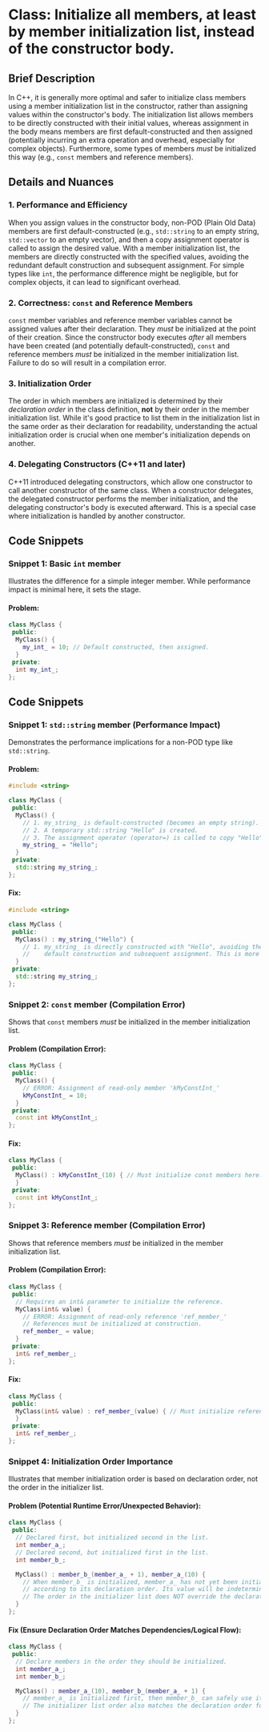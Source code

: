 # Class: Initialize all members, at least by member initialization list, instead of the constructor body.

## Brief Description
In C++, it is generally more optimal and safer to initialize class members using a member initialization list in the constructor, rather than assigning values within the constructor's body. The initialization list allows members to be directly constructed with their initial values, whereas assignment in the body means members are first default-constructed and then assigned (potentially incurring an extra operation and overhead, especially for complex objects). Furthermore, some types of members *must* be initialized this way (e.g., `const` members and reference members).

## Details and Nuances

### 1. Performance and Efficiency
When you assign values in the constructor body, non-POD (Plain Old Data) members are first default-constructed (e.g., `std::string` to an empty string, `std::vector` to an empty vector), and then a copy assignment operator is called to assign the desired value. With a member initialization list, the members are directly constructed with the specified values, avoiding the redundant default construction and subsequent assignment. For simple types like `int`, the performance difference might be negligible, but for complex objects, it can lead to significant overhead.

### 2. Correctness: `const` and Reference Members
`const` member variables and reference member variables cannot be assigned values after their declaration. They *must* be initialized at the point of their creation. Since the constructor body executes *after* all members have been created (and potentially default-constructed), `const` and reference members *must* be initialized in the member initialization list. Failure to do so will result in a compilation error.

### 3. Initialization Order
The order in which members are initialized is determined by their *declaration order* in the class definition, **not** by their order in the member initialization list. While it's good practice to list them in the initialization list in the same order as their declaration for readability, understanding the actual initialization order is crucial when one member's initialization depends on another.

### 4. Delegating Constructors (C++11 and later)
C++11 introduced delegating constructors, which allow one constructor to call another constructor of the same class. When a constructor delegates, the delegated constructor performs the member initialization, and the delegating constructor's body is executed afterward. This is a special case where initialization is handled by another constructor.

## Code Snippets

### Snippet 1: Basic `int` member

Illustrates the difference for a simple integer member. While performance impact is minimal here, it sets the stage.

#### Problem:
```cpp
class MyClass {
 public:
  MyClass() {
    my_int_ = 10; // Default constructed, then assigned.
  }
 private:
  int my_int_;
};
```

## Code Snippets

### Snippet 1: `std::string` member (Performance Impact)

Demonstrates the performance implications for a non-POD type like `std::string`.

#### Problem:

```cpp
#include <string>

class MyClass {
 public:
  MyClass() {
    // 1. my_string_ is default-constructed (becomes an empty string).
    // 2. A temporary std::string "Hello" is created.
    // 3. The assignment operator (operator=) is called to copy "Hello" into my_string_.
    my_string_ = "Hello";
  }
 private:
  std::string my_string_;
};
```

#### Fix:

```cpp
#include <string>

class MyClass {
 public:
  MyClass() : my_string_("Hello") {
    // 1. my_string_ is directly constructed with "Hello", avoiding the intermediate
    //    default construction and subsequent assignment. This is more efficient.
  }
 private:
  std::string my_string_;
};
```

### Snippet 2: `const` member (Compilation Error)

Shows that `const` members *must* be initialized in the member initialization list.

#### Problem (Compilation Error):

```cpp
class MyClass {
 public:
  MyClass() {
    // ERROR: Assignment of read-only member 'kMyConstInt_'
    kMyConstInt_ = 10;
  }
 private:
  const int kMyConstInt_;
};
```

#### Fix:

```cpp
class MyClass {
 public:
  MyClass() : kMyConstInt_(10) { // Must initialize const members here.
  }
 private:
  const int kMyConstInt_;
};
```

### Snippet 3: Reference member (Compilation Error)

Shows that reference members *must* be initialized in the member initialization list.

#### Problem (Compilation Error):

```cpp
class MyClass {
 public:
  // Requires an int& parameter to initialize the reference.
  MyClass(int& value) {
    // ERROR: Assignment of read-only reference 'ref_member_'
    // References must be initialized at construction.
    ref_member_ = value;
  }
 private:
  int& ref_member_;
};
```

#### Fix:

```cpp
class MyClass {
 public:
  MyClass(int& value) : ref_member_(value) { // Must initialize reference members here.
  }
 private:
  int& ref_member_;
};
```

### Snippet 4: Initialization Order Importance

Illustrates that member initialization order is based on declaration order, not the order in the initializer list.

#### Problem (Potential Runtime Error/Unexpected Behavior):

```cpp
class MyClass {
 public:
  // Declared first, but initialized second in the list.
  int member_a_;
  // Declared second, but initialized first in the list.
  int member_b_;

  MyClass() : member_b_(member_a_ + 1), member_a_(10) {
    // When member_b_ is initialized, member_a_ has not yet been initialized
    // according to its declaration order. Its value will be indeterminate.
    // The order in the initializer list does NOT override the declaration order.
  }
};
```

#### Fix (Ensure Declaration Order Matches Dependencies/Logical Flow):

```cpp
class MyClass {
 public:
  // Declare members in the order they should be initialized.
  int member_a_;
  int member_b_;

  MyClass() : member_a_(10), member_b_(member_a_ + 1) {
    // member_a_ is initialized first, then member_b_ can safely use its value.
    // The initializer list order also matches the declaration order for clarity.
  }
};
```